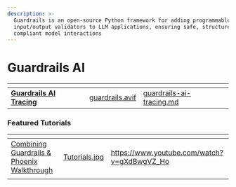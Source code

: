 ```yaml
---
description: >-
  Guardrails is an open-source Python framework for adding programmable
  input/output validators to LLM applications, ensuring safe, structured, and
  compliant model interactions
---
```


# Guardrails AI

<table data-card-size="large" data-view="cards"><thead><tr><th></th><th data-hidden data-card-cover data-type="files"></th><th data-hidden data-card-target data-type="content-ref"></th></tr></thead><tbody><tr><td><a href="guardrails-ai-tracing.md"><strong>Guardrails AI Tracing</strong></a></td><td><a href="../../.gitbook/assets/guardrails.avif">guardrails.avif</a></td><td><a href="guardrails-ai-tracing.md">guardrails-ai-tracing.md</a></td></tr></tbody></table>

### Featured Tutorials&#x20;

<table data-view="cards"><thead><tr><th></th><th data-hidden data-card-cover data-type="files"></th><th data-hidden data-card-target data-type="content-ref"></th></tr></thead><tbody><tr><td><a href="https://www.youtube.com/watch?v=gXdBwgVZ_Ho">Combining Guardrails &#x26; Phoenix Walkthrough</a></td><td><a href="../../.gitbook/assets/Tutorials.jpg">Tutorials.jpg</a></td><td><a href="https://www.youtube.com/watch?v=gXdBwgVZ_Ho">https://www.youtube.com/watch?v=gXdBwgVZ_Ho</a></td></tr><tr><td></td><td></td><td></td></tr></tbody></table>

